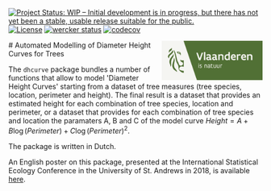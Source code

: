 [![Project Status: WIP – Initial development is in progress, but there has not yet been a stable, usable release suitable for the public.](http://www.repostatus.org/badges/latest/wip.svg)](http://www.repostatus.org/#wip)
[![License](http://img.shields.io/badge/license-GPL--3-blue.svg?style=flat)](http://www.gnu.org/licenses/gpl-3.0.html)
[![wercker status](https://app.wercker.com/status/99290c273f1542a89027cab7f625bee0/s/master "wercker status")](https://app.wercker.com/project/byKey/99290c273f1542a89027cab7f625bee0)
[![codecov](https://codecov.io/gh/inbo/dhcurve/branch/master/graph/badge.svg)](https://codecov.io/gh/inbo/dhcurve)

<img src="man/figures/logo.png" align="right" alt="logo of ANB" width="200"/>
# Automated Modelling of Diameter Height Curves for Trees

The `dhcurve` package bundles a number of functions that allow to model 'Diameter Height Curves' starting from a dataset of tree measures (tree species, location, perimeter and height).  The final result is a dataset that provides an estimated height for each combination of tree species, location and perimeter, or a dataset that provides for each combination of tree species and location the paramaters A, B and C of the model curve $Height = A + B\log(Perimeter)+C\log(Perimeter)^2$.

The package is written in Dutch.

An English poster on this package, presented at the International Statistical Ecology Conference in the University of St. Andrews in 2018, is available [here](https://www.vlaanderen.be/inbo/en-GB/publications/estimating-tree-height-for-a-given-girth).

